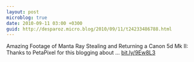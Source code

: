 ```yaml
---
layout: post
microblog: true
date: 2010-09-11 03:00 +0300
guid: http://desparoz.micro.blog/2010/09/11/t24233486788.html
---
```

Amazing Footage of Manta Ray Stealing and Returning a Canon 5d Mk II: Thanks to PetaPixel for this blogging about ... [bit.ly/9Ew8L3](http://bit.ly/9Ew8L3)
